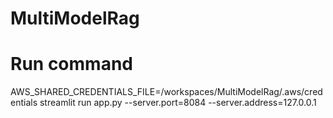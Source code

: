 # MultiModelRag
# Run command
AWS_SHARED_CREDENTIALS_FILE=/workspaces/MultiModelRag/.aws/credentials streamlit run app.py --server.port=8084 --server.address=127.0.0.1